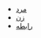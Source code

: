 ﻿<ul>
    <li>
        <a href="/social-sciences/relationship/triangle/man">مرد</a>
    </li>
    <li>
        <a href="/social-sciences/relationship/triangle/woman">زن</a>
    </li>
    <li>
        <a href="/social-sciences/relationship/triangle/relationship">رابطه</a>
    </li>
</ul>